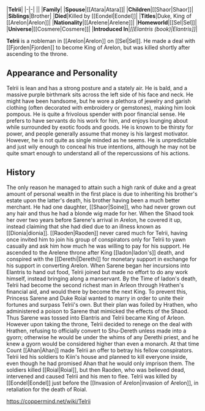 |**Telrii**|
|-|-|
||
|**Family**|
|**Spouse**|[[Atara\|Atara]]|
|**Children**|[[Shaor\|Shaor]]|
|**Siblings**|Brother|
|**Died**|Killed by [[Eondel\|Eondel]]|
|**Titles**|Duke, King of [[Arelon\|Arelon]]|
|**Nationality**|[[Arelene\|Arelene]]|
|**Homeworld**|[[Sel\|Sel]]|
|**Universe**|[[Cosmere\|Cosmere]]|
|**Introduced In**|*[[Elantris (book)\|Elantris]]*|

**Telrii** is a nobleman in [[Arelon\|Arelon]] on [[Sel\|Sel]]. He made a deal with [[Fjorden\|Fjorden]] to become King of Arelon, but was killed shortly after ascending to the throne.

## Appearance and Personality
Telrii is lean and has a strong posture and a stately air. He is bald, and a massive purple birthmark sits across the left side of his face and neck. He might have been handsome, but he wore a plethora of jewelry and garish clothing (often decorated with embroidery or gemstones), making him look pompous.
He is quite a frivolous spender with poor financial sense. He prefers to have servants do his work for him, and enjoys lounging about while surrounded by exotic foods and goods. He is known to be thirsty for power, and people generally assume that money is his largest motivator. However, he is not quite as single minded as he seems. He is unpredictable and just wily enough to conceal his true intentions, although he may not be quite smart enough to understand all of the repercussions of his actions.

## History
The only reason he managed to attain such a high rank of duke and a great amount of personal wealth in the first place is due to inheriting his brother's estate upon the latter's death, his brother having been a much better merchant.
He had one daughter, [[Shaor\|Soine]], who had never grown out any hair and thus he had a blonde wig made for her. When the Shaod took her over two years before Sarene's arrival in Arelon, he covered it up, instead claiming that she had died due to an illness known as [[Dionia\|dionia]].
[[Raoden\|Raoden]] never cared much for Telrii, having once invited him to join his group of conspirators only for Telrii to yawn casually and ask him how much he was willing to pay for his support.
He ascended to the Arelene throne after King [[Iadon\|Iadon's]] death, and conspired with the [[Derethi\|Derethi]] for monetary support in exchange for his support in converting Arelon.
When Sarene began her incursions into Elantris to hand out food, Telrii joined but made no effort to do any work himself, instead bringing along a manservant.
By the Time of Iadon's death, Telrii had become the second richest man in Arleon through Hrathen's financial aid, and would there by become the next King. To prevent this, Princess Sarene and Duke Roial wanted to marry in order to unite their fortunes and surpass Telrii's own. But their plan was foiled by Hrathen, who administered a poison to Sarene that mimicked the effects of the Shaod. Thus Sarene was tossed into Elantris and Telrii became King of Arleon.
However upon taking the throne, Telrii decided to renege on the deal with Hrathen, refusing to officially convert to Shu-Dereth unless made into a gyorn; otherwise he would be under the whims of any Derethi priest, and he knew a gyorn would be considered higher than even a monarch. At that time Count [[Ahan\|Ahan]] made Telrii an offer to betray his fellow conspirators. Telrii led his soldiers to Kiin's house and planned to kill everyone inside, even though he had promised Ahan that he would only imprison them. The soldiers killed [[Roial\|Roial]], but then Raoden, who was believed dead, intervened and caused Telrii and his men to flee.
Telrii was killed by [[Eondel\|Eondel]] just before the [[Invasion of Arelon\|invasion of Arelon]], in retaliation for the death of Roial.



https://coppermind.net/wiki/Telrii